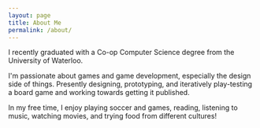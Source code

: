 ```yaml
---
layout: page
title: About Me
permalink: /about/
---
```


I recently graduated with a Co-op Computer Science degree from the University of Waterloo.

I'm passionate about games and game development, especially the design side of things. Presently designing, prototyping, and iteratively play-testing a board game and working towards getting it published.

In my free time, I enjoy playing soccer and games, reading, listening to music, watching movies, and trying food from different cultures!